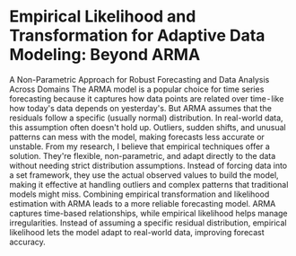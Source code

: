 # Empirical Likelihood and Transformation for Adaptive Data Modeling: Beyond ARMA
A Non-Parametric Approach for Robust Forecasting and Data Analysis Across Domains
The ARMA model is a popular choice for time series forecasting because it captures how data points are related over time - like how today's data depends on yesterday's. But ARMA assumes that the residuals follow a specific (usually normal) distribution. In real-world data, this assumption often doesn't hold up. Outliers, sudden shifts, and unusual patterns can mess with the model, making forecasts less accurate or unstable.
From my research, I believe that empirical techniques offer a solution. They're flexible, non-parametric, and adapt directly to the data without needing strict distribution assumptions. Instead of forcing data into a set framework, they use the actual observed values to build the model, making it effective at handling outliers and complex patterns that traditional models might miss.
Combining empirical transformation and likelihood estimation with ARMA leads to a more reliable forecasting model. ARMA captures time-based relationships, while empirical likelihood helps manage irregularities. Instead of assuming a specific residual distribution, empirical likelihood lets the model adapt to real-world data, improving forecast accuracy.
